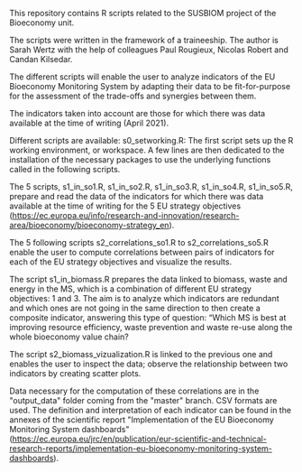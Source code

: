 This repository contains R scripts related to the SUSBIOM project of the Bioeconomy unit. 

The scripts were written in the framework of a traineeship. The author is Sarah Wertz with the help of colleagues Paul Rougieux, Nicolas Robert and Candan Kilsedar.

The different scripts will enable the user to analyze indicators of the EU Bioeconomy Monitoring System by adapting their data to be fit-for-purpose for the assessment of the trade-offs and synergies between them.

The indicators taken into account are those for which there was data available at the time of writing (April 2021).

Different scripts are available:
s0_setworking.R: The first script sets up the R working environment, or workspace. A few lines are then dedicated to the installation of the necessary packages to use the underlying functions called in the following scripts.

The 5 scripts, s1_in_so1.R, s1_in_so2.R, s1_in_so3.R, s1_in_so4.R, s1_in_so5.R, prepare and read the data of the indicators for which there was data available at the time of writing for the 5 EU strategy objectives (https://ec.europa.eu/info/research-and-innovation/research-area/bioeconomy/bioeconomy-strategy_en). 

The 5 following scripts s2_correlations_so1.R to s2_correlations_so5.R enable the user to compute correlations between pairs of indicators for each of the EU strategy objectives and visualize the results.

The script s1_in_biomass.R prepares the data linked to biomass, waste and energy in the MS, which is a combination of different EU strategy objectives: 1 and 3.
The aim is to analyze which indicators are redundant and which ones are not going in the same direction to then create a composite indicator, answering this type of question:
“Which MS is best at improving resource efficiency, waste prevention and waste re-use along the whole bioeconomy value chain? 

The script s2_biomass_vizualization.R is linked to the previous one and enables the user to inspect the data; observe the relationship between two indicators by creating scatter plots.

Data necessary for the computation of these correlations are in the "output_data" folder coming from the "master" branch. CSV formats are used. 
The definition and interpretation of each indicator can be found in the annexes of the scientific report "Implementation of the EU Bioeconomy Monitoring System dashboards"(https://ec.europa.eu/jrc/en/publication/eur-scientific-and-technical-research-reports/implementation-eu-bioeconomy-monitoring-system-dashboards).

